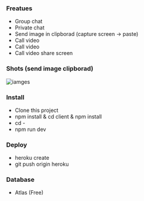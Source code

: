 ### Freatues
- Group chat
- Private chat
- Send image in clipborad (capture screen -> paste)
- Call video
- Call video
- Call video share screen

### Shots (send image clipborad)

![iamges](https://res.cloudinary.com/daerg3axr/image/upload/v1589291262/afkdy74ijdvk9jyhsptj.gif)

### Install
- Clone this project
- npm install & cd client & npm install
- cd -
- npm run dev

### Deploy
- heroku create <app name>
- git push origin heroku

### Database
- Atlas (Free)